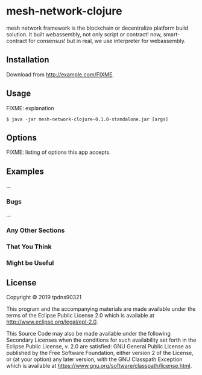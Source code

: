 # mesh-network-clojure

mesh network framework is the blockchain or decentralize platform build solution.
it built webassembly, not only script or contract! now, smart-contract for consensus!
but in real, we use interpreter for webassembly.

## Installation

Download from http://example.com/FIXME.

## Usage

FIXME: explanation

    $ java -jar mesh-network-clojure-0.1.0-standalone.jar [args]

## Options

FIXME: listing of options this app accepts.

## Examples

...

### Bugs

...

### Any Other Sections
### That You Think
### Might be Useful

## License

Copyright © 2019 tpdns90321

This program and the accompanying materials are made available under the
terms of the Eclipse Public License 2.0 which is available at
http://www.eclipse.org/legal/epl-2.0.

This Source Code may also be made available under the following Secondary
Licenses when the conditions for such availability set forth in the Eclipse
Public License, v. 2.0 are satisfied: GNU General Public License as published by
the Free Software Foundation, either version 2 of the License, or (at your
option) any later version, with the GNU Classpath Exception which is available
at https://www.gnu.org/software/classpath/license.html.
